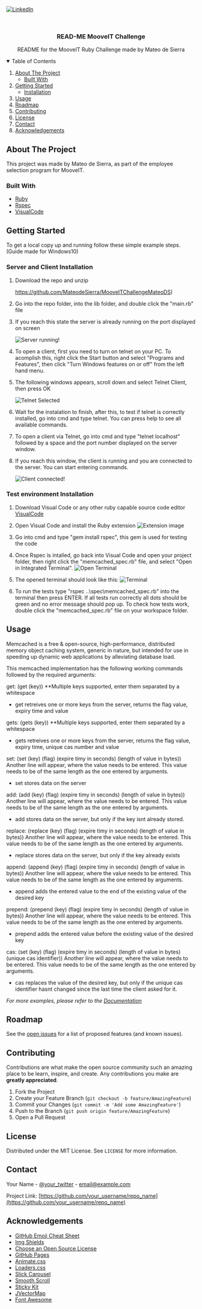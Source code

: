 
[![LinkedIn][linkedin-shield]][linkedin-url]



<br />
<p align="center">
  <h3 align="center">READ-ME MooveIT Challenge</h3>

  <p align="center">
    README for the MooveIT Ruby Challenge made by Mateo de Sierra
    <br />
  </p>
</p>



<!-- TABLE OF CONTENTS -->
<details open="open">
  <summary>Table of Contents</summary>
  <ol>
    <li>
      <a href="#about-the-project">About The Project</a>
      <ul>
        <li><a href="#built-with">Built With</a></li>
      </ul>
    </li>
    <li>
      <a href="#getting-started">Getting Started</a>
      <ul>
        <li><a href="#installation">Installation</a></li>
      </ul>
    </li>
    <li><a href="#usage">Usage</a></li>
    <li><a href="#roadmap">Roadmap</a></li>
    <li><a href="#contributing">Contributing</a></li>
    <li><a href="#license">License</a></li>
    <li><a href="#contact">Contact</a></li>
    <li><a href="#acknowledgements">Acknowledgements</a></li>
  </ol>
</details>



<!-- ABOUT THE PROJECT -->
## About The Project

This project was made by Mateo de Sierra, as part of the employee selection program for MooveIT.

### Built With

* [Ruby](https://www.ruby-lang.org/)
* [Rspec](https://rspec.info/)
* [VisualCode](https://code.visualstudio.com/)



<!-- GETTING STARTED -->
## Getting Started

To get a local copy up and running follow these simple example steps. (Guide made for Windows10)


### Server and Client Installation

1. Download the repo and unzip

   https://github.com/MateodeSierra/MooveITChallengeMateoDS)

2. Go into the repo folder, into the lib folder, and double click the "main.rb" file
3. If you reach this state the server is already running on the port displayed on screen

   ![Server running!](https://i.imgur.com/qSOW8B8.png)
4. To open a client, first you need to turn on telnet on your PC. To acomplish this, right click the Start button and select "Programs and Features", then click "Turn Windows features on or off" from the left hand menu.

5. The following windows appears, scroll down and select Telnet Client, then press OK

   ![Telnet Selected](https://kencenerelli.files.wordpress.com/2017/07/telnet03_thumb.png?w=415&h=368)

6. Wait for the instalation to finish, after this, to test if telnet is correctly installed, go into cmd and type telnet. You can press help to see all available commands.

7. To open a client via Telnet, go into cmd and type "telnet localhost" followed by a space and the port number displayed on the server window.

8. If you reach this window, the client is running and you are connected to the server. You can start entering commands.

   ![Client connected!](https://i.imgur.com/QoZkzi6.png)

### Test environment Installation

1. Download Visual Code or any other ruby capable source code editor  [VisualCode](https://code.visualstudio.com/)

2. Open Visual Code and install the Ruby extension
   ![Extension image](https://i.imgur.com/YQ70jGK.png)

3. Go into cmd and type "gem install rspec", this gem is used for testing the code

4. Once Rspec is intalled, go back into Visual Code and open your project folder, then right click the "memcached_spec.rb" file, and select "Open in Integrated Terminal".
   ![Open Terminal](https://i.imgur.com/52OM44p.png)

5. The opened terminal should look like this:
   ![Terminal](https://i.imgur.com/dE8AuTH.png)

6. To run the tests type "rspec ..\spec\memcached_spec.rb" into the terminal then press ENTER. If all tests run correctly all dots should be green and no error message should pop up. To check how tests work, double click the "memcached_spec.rb" file on your workspace folder.





<!-- USAGE EXAMPLES -->
## Usage

Memcached is a free & open-source, high-performance, distributed memory object caching system, generic in nature, but intended for use in speeding up dynamic web applications by alleviating database load.

This memcached implementation has the following working commands followed by the required arguments:

get:  (get (key))  **Multiple keys supported, enter them separated by a whitespace
* get retreives one or more keys from the server, returns the flag value, expiry time and value

gets: (gets (key))  **Multiple keys supported, enter them separated by a whitespace
* gets retreives one or more keys from the server, returns the flag value, expiry time, unique cas number and value

set: (set (key) (flag) (expire timy in seconds) (length of value in bytes)) Another line will appear, where the value needs to be entered. This value needs to be of the same length as the one entered by arguments.
* set stores data on the server

add: (add (key) (flag) (expire timy in seconds) (length of value in bytes)) Another line will appear, where the value needs to be entered. This value needs to be of the same length as the one entered by arguments.
* add stores data on the server, but only if the key isnt already stored.

replace: (replace (key) (flag) (expire timy in seconds) (length of value in bytes)) Another line will appear, where the value needs to be entered. This value needs to be of the same length as the one entered by arguments.
* replace stores data on the server, but only if the key already exists

append: (append (key) (flag) (expire timy in seconds) (length of value in bytes)) Another line will appear, where the value needs to be entered. This value needs to be of the same length as the one entered by arguments.
* append adds the entered value to the end of the existing value of the desired key

prepend: (prepend (key) (flag) (expire timy in seconds) (length of value in bytes)) Another line will appear, where the value needs to be entered. This value needs to be of the same length as the one entered by arguments.
* prepend adds the entered value before the existing value of the desired key

cas: (set (key) (flag) (expire timy in seconds) (length of value in bytes) (unique cas identifier)) Another line will appear, where the value needs to be entered. This value needs to be of the same length as the one entered by arguments.
* cas replaces the value of the desired key, but only if the unique cas identifier hasnt changed since the last time the client asked for it.



_For more examples, please refer to the [Documentation](https://example.com)_



<!-- ROADMAP -->
## Roadmap

See the [open issues](https://github.com/othneildrew/Best-README-Template/issues) for a list of proposed features (and known issues).



<!-- CONTRIBUTING -->
## Contributing

Contributions are what make the open source community such an amazing place to be learn, inspire, and create. Any contributions you make are **greatly appreciated**.

1. Fork the Project
2. Create your Feature Branch (`git checkout -b feature/AmazingFeature`)
3. Commit your Changes (`git commit -m 'Add some AmazingFeature'`)
4. Push to the Branch (`git push origin feature/AmazingFeature`)
5. Open a Pull Request



<!-- LICENSE -->
## License

Distributed under the MIT License. See `LICENSE` for more information.



<!-- CONTACT -->
## Contact

Your Name - [@your_twitter](https://twitter.com/your_username) - email@example.com

Project Link: [https://github.com/your_username/repo_name](https://github.com/your_username/repo_name)



<!-- ACKNOWLEDGEMENTS -->
## Acknowledgements
* [GitHub Emoji Cheat Sheet](https://www.webpagefx.com/tools/emoji-cheat-sheet)
* [Img Shields](https://shields.io)
* [Choose an Open Source License](https://choosealicense.com)
* [GitHub Pages](https://pages.github.com)
* [Animate.css](https://daneden.github.io/animate.css)
* [Loaders.css](https://connoratherton.com/loaders)
* [Slick Carousel](https://kenwheeler.github.io/slick)
* [Smooth Scroll](https://github.com/cferdinandi/smooth-scroll)
* [Sticky Kit](http://leafo.net/sticky-kit)
* [JVectorMap](http://jvectormap.com)
* [Font Awesome](https://fontawesome.com)





<!-- MARKDOWN LINKS & IMAGES -->
<!-- https://www.markdownguide.org/basic-syntax/#reference-style-links -->
[contributors-shield]: https://img.shields.io/github/contributors/othneildrew/Best-README-Template.svg?style=for-the-badge
[contributors-url]: https://github.com/othneildrew/Best-README-Template/graphs/contributors
[forks-shield]: https://img.shields.io/github/forks/othneildrew/Best-README-Template.svg?style=for-the-badge
[forks-url]: https://github.com/othneildrew/Best-README-Template/network/members
[stars-shield]: https://img.shields.io/github/stars/othneildrew/Best-README-Template.svg?style=for-the-badge
[stars-url]: https://github.com/othneildrew/Best-README-Template/stargazers
[issues-shield]: https://img.shields.io/github/issues/othneildrew/Best-README-Template.svg?style=for-the-badge
[issues-url]: https://github.com/othneildrew/Best-README-Template/issues
[license-shield]: https://img.shields.io/github/license/othneildrew/Best-README-Template.svg?style=for-the-badge
[license-url]: https://github.com/othneildrew/Best-README-Template/blob/master/LICENSE.txt
[linkedin-shield]: https://img.shields.io/badge/-LinkedIn-black.svg?style=for-the-badge&logo=linkedin&colorB=555
[linkedin-url]: https://linkedin.com/in/othneildrew
[product-screenshot]: images/screenshot.png
